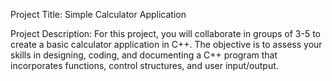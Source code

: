 Project Title: Simple Calculator Application

Project Description:
For this project, you will collaborate in groups of 3-5 to create a basic calculator application in C++. 
The objective is to assess your skills in designing, coding, and documenting a C++ program that incorporates functions, control structures, and user input/output. 
